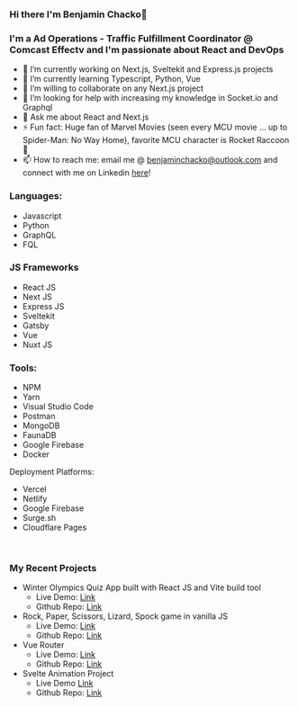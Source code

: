 ### Hi there I'm Benjamin Chacko👋

### I'm a Ad Operations - Traffic Fulfillment Coordinator @ Comcast Effectv and I'm passionate about React and DevOps

- 🔭 I’m currently working on Next.js, Sveltekit and Express.js projects
- 🌱 I’m currently learning Typescript, Python, Vue 
- 👯 I’m willing to collaborate on any Next.js project
- 🤔 I’m looking for help with increasing my knowledge in Socket.io and Graphql
- 💬 Ask me about React and Next.js
- ⚡ Fun fact: Huge fan of Marvel Movies (seen every MCU movie ... up to Spider-Man: No Way Home), favorite MCU character is Rocket Raccoon 🦝
- 📫 How to reach me: email me @
<a href="mailto:benjaminchacko@outlook.com" target="_blank">benjaminchacko@outlook.com</a> and
connect with me on Linkedin <a href="https://www.linkedin.com/in/benjamin-chacko-58125060">here</a>!


### Languages:
* Javascript
* Python
* GraphQL
* FQL

### JS Frameworks
* React JS
* Next JS
* Express JS
* Sveltekit
* Gatsby
* Vue
* Nuxt JS


### Tools:
* NPM
* Yarn
* Visual Studio Code
* Postman
* MongoDB
* FaunaDB
* Google Firebase
* Docker

Deployment Platforms:
* Vercel
* Netlify
* Google Firebase
* Surge.sh
* Cloudflare Pages

<br />

### My Recent Projects
* Winter Olympics Quiz App built with React JS and Vite build tool
  + Live Demo: <a href="https://2022-olympics-quiz.netlify.app/" target="_blank">Link </a>
  + Github Repo: <a href="https://github.com/benjaminchacko/rpsls-vanilla-js">Link</a>
* Rock, Paper, Scissors, Lizard, Spock game in vanilla JS
  + Live Demo: <a href="https://codesandbox.io/s/rpsls-vanilla-js-lgn5e" target="_blank">Link</a>
  + Github Repo: <a href="https://github.com/benjaminchacko/react-quiz-app">Link</a>
* Vue Router
  + Live Demo: <a href="http://vue-router-benjaminchacko.vercel.app/" target="_blank">Link </a>
  + Github Repo: <a href="https://github.com/benjaminchacko/vue-router">Link</a>
* Svelte Animation Project
  + Live Demo <a href="https://svelte-animation-project.vercel.app/" target="_blank">Link </a> 
  + Github Repo: <a href="https://github.com/benjaminchacko/svelte-animation-project">Link</a>


<!-- ### 📕 Latest Blog Posts -->
